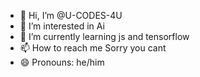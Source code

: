 - 👋 Hi, I’m @U-CODES-4U
- 👀 I’m interested in Ai
- 🌱 I’m currently learning js and tensorflow
- 📫 How to reach me Sorry you cant
- 😄 Pronouns: he/him


<!---
U-CODES-4U/U-CODES-4U is a ✨ special ✨ repository because its `README.md` (this file) appears on your GitHub profile.
You can click the Preview link to take a look at your changes.
--->
